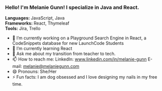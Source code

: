 ### Hello!  I'm Melanie Gunn!  I specialize in Java and React.
**Languages:** JavaScript, Java   
**Frameworks:** React, Thymeleaf   
**Tools:**  Jira, Trello

- 🔭 I’m currently working on a Playground Search Engine in React, a CodeSnippets database for new LaunchCode Students 
- 🌱 I’m currently learning React
- 💬 Ask me about my transition from teacher to tech.
- 📫 How to reach me: LinkedIn: www.linkedin.com/in/melanie-gunn  E-mail: melanie@melaniegunn.com
- 😄 Pronouns: She/Her
- ⚡ Fun facts: I am dog obsessed and I love designing my nails in my free time.

